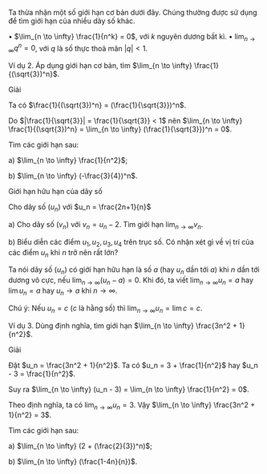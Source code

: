 Ta thừa nhận một số giới hạn cơ bản dưới đây. Chúng thường được sử dụng để tìm giới hạn của nhiều dãy số khác.

• $\lim_{n \to \infty} \frac{1}{n^k} = 0$, với $k$ nguyên dương bất kì.
• $\lim_{n \to \infty} q^n = 0$, với $q$ là số thực thoả mãn $|q| < 1$.

Ví dụ 2. Áp dụng giới hạn cơ bản, tìm $\lim_{n \to \infty} \frac{1}{(\sqrt{3})^n}$.

Giải

Ta có $\frac{1}{(\sqrt{3})^n} = (\frac{1}{\sqrt{3}})^n$.

Do $|\frac{1}{\sqrt{3}}| = \frac{1}{\sqrt{3}} < 1$ nên $\lim_{n \to \infty} \frac{1}{(\sqrt{3})^n} = \lim_{n \to \infty} (\frac{1}{\sqrt{3}})^n = 0$.

Tìm các giới hạn sau:

a) $\lim_{n \to \infty} \frac{1}{n^2}$;

b) $\lim_{n \to \infty} (-\frac{3}{4})^n$.

Giới hạn hữu hạn của dãy số

Cho dãy số $(u_n)$ với $u_n = \frac{2n+1}{n}$

a) Cho dãy số $(v_n)$ với $v_n = u_n - 2$. Tìm giới hạn $\lim_{n \to \infty} v_n$.

b) Biểu diễn các điểm $u_1, u_2, u_3, u_4$ trên trục số. Có nhận xét gì về vị trí của các điểm $u_n$ khi $n$ trở nên rất lớn?

Ta nói dãy số $(u_n)$ có giới hạn hữu hạn là số $a$ (hay $u_n$ dần tới $a$) khi $n$ dần tới dương vô cực, nếu $\lim_{n \to \infty} (u_n - a) = 0$. Khi đó, ta viết $\lim_{n \to \infty} u_n = a$ hay $\lim u_n = a$ hay $u_n \to a$ khi $n \to \infty$.

Chú ý: Nếu $u_n = c$ ($c$ là hằng số) thì $\lim_{n \to \infty} u_n = \lim c = c$.

Ví dụ 3. Dùng định nghĩa, tìm giới hạn $\lim_{n \to \infty} \frac{3n^2 + 1}{n^2}$.

Giải

Đặt $u_n = \frac{3n^2 + 1}{n^2}$. Ta có $u_n = 3 + \frac{1}{n^2}$ hay $u_n - 3 = \frac{1}{n^2}$.

Suy ra $\lim_{n \to \infty} (u_n - 3) = \lim_{n \to \infty} \frac{1}{n^2} = 0$.

Theo định nghĩa, ta có $\lim_{n \to \infty} u_n = 3$. Vậy $\lim_{n \to \infty} \frac{3n^2 + 1}{n^2} = 3$.

Tìm các giới hạn sau:

a) $\lim_{n \to \infty} (2 + (\frac{2}{3})^n)$;

b) $\lim_{n \to \infty} (\frac{1-4n}{n})$.